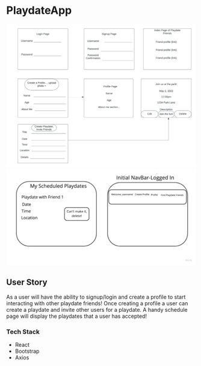 # PlaydateApp
![wireframe](./PlaydateApp%20Wireframe.jpeg)
![wireframe ct'd](PlaydateApp%20cont'd%20(2).jpg)

## User Story
As a user will have the ability to signup/login and create a profile to start interacting with other playdate friends! Once creating a profile a user can create a playdate and invite other users for a playdate.  A handy schedule page will display the playdates that a user has accepted!

### Tech Stack
- React
- Bootstrap
- Axios